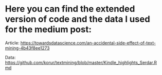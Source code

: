 # Here you can find the extended version of code and the data I used for the medium post: 

Article: https://towardsdatascience.com/an-accidental-side-effect-of-text-mining-4b43f8ee1273

Data: https://github.com/korur/textmining/blob/master/Kindle_highlights_Serdar.Rmd
